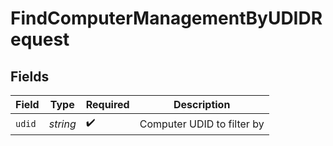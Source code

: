 # FindComputerManagementByUDIDRequest


## Fields

| Field                      | Type                       | Required                   | Description                |
| -------------------------- | -------------------------- | -------------------------- | -------------------------- |
| `udid`                     | *string*                   | :heavy_check_mark:         | Computer UDID to filter by |